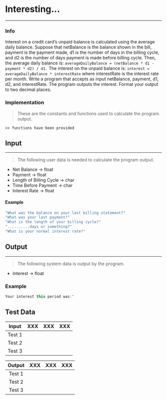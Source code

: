 # Interesting...
***
### Info
Interest on a credit card’s unpaid balance is calculated using the average daily
balance. Suppose that netBalance is the balance shown in the bill, payment is
the payment made, d1 is the number of days in the billing cycle, and d2 is the
number of days payment is made before billing cycle. Then, the average daily
balance is:
`averageDailyBalance = (netBalance * d1 - payment * d2) / d1.`
The interest on the unpaid balance is:
`interest = averageDailyBalance * interestRate`
where interestRate is the interest rate per month. Write a program that accepts
as input netBalance, payment, d1, d2, and interestRate. The program outputs the
interest. Format your output to two decimal places.

### Implementation
> These are the constants and functions used to calculate the program output.

```
>> functions have been provided
```

## Input
***
> The following user data is needed to calculate the program output.

+ Net Balance -> float
+ Payment -> float
+ Length of Billing Cycle -> char
+ Time Before Payment -> char
+ Interest Rate -> float

#### Example
```c++
"What was the balance on your last billing statement?"
"What was your last payment?"
"What is the length of your billing cycle?"
"..........days or something?"
"What is your normal interest rate?"
```

## Output
***
> The following system data is output by the program.

+ Interest -> float

### Example
```c++
Your interest this period was:"
```

## Test Data
| Input  | XXX | XXX | XXX |
|:------:|:---:|:---:|:---:|
| Test 1 |     |     |     |
| Test 2 |     |     |     |
| Test 3 |     |     |     |

| Output | XXX | XXX | XXX |
|:------:|:---:|:---:|:---:|
| Test 1 |     |     |     |
| Test 2 |     |     |     |
| Test 3 |     |     |     |
